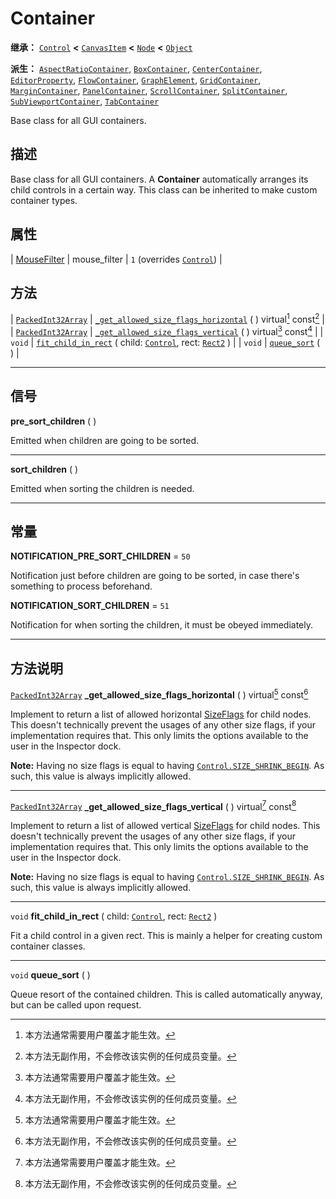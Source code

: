 <!-- ⚠ 请勿编辑本文件 ⚠ -->
<!-- 本文档使用脚本从 WeDot 引擎源码仓库生成。 -->
<!-- 生成脚本：https://github.com/WeDot-Engine/WeDot/tree/4.3/doc/tools/make_md.py； -->
<!-- 原文件：https://github.com/WeDot-Engine/WeDot/tree/4.3/doc/classes/Container.xml。 -->

<div id="_class_container"></div>

# Container

**继承：** [`Control`](class_control.md) **<** [`CanvasItem`](class_canvasitem.md) **<** [`Node`](class_node.md) **<** [`Object`](class_object.md)

**派生：** [`AspectRatioContainer`](class_aspectratiocontainer.md), [`BoxContainer`](class_boxcontainer.md), [`CenterContainer`](class_centercontainer.md), [`EditorProperty`](class_editorproperty.md), [`FlowContainer`](class_flowcontainer.md), [`GraphElement`](class_graphelement.md), [`GridContainer`](class_gridcontainer.md), [`MarginContainer`](class_margincontainer.md), [`PanelContainer`](class_panelcontainer.md), [`ScrollContainer`](class_scrollcontainer.md), [`SplitContainer`](class_splitcontainer.md), [`SubViewportContainer`](class_subviewportcontainer.md), [`TabContainer`](class_tabcontainer.md)

Base class for all GUI containers.

## 描述

Base class for all GUI containers. A **Container** automatically arranges its child controls in a certain way. This class can be inherited to make custom container types.

## 属性

| [MouseFilter](#enum_control_mousefilter) | mouse_filter | ``1`` (overrides [`Control`](#class_control_property_mouse_filter)) |

## 方法

| [`PackedInt32Array`](class_packedint32array.md) | [`_get_allowed_size_flags_horizontal`](#class_container_private_method__get_allowed_size_flags_horizontal) ( ) virtual[^virtual] const[^const] |
| [`PackedInt32Array`](class_packedint32array.md) | [`_get_allowed_size_flags_vertical`](#class_container_private_method__get_allowed_size_flags_vertical) ( ) virtual[^virtual] const[^const]     |
| `void`                                          | [`fit_child_in_rect`](#class_container_method_fit_child_in_rect) ( child: [`Control`](class_control.md), rect: [`Rect2`](class_rect2.md) )     |
| `void`                                          | [`queue_sort`](#class_container_method_queue_sort) ( )                                                                                         |

<!-- rst-class:: classref-section-separator -->

---

## 信号

<div id="_class_class_container_signal_pre_sort_children"></div>

**pre_sort_children** ( ) <div id="class_container_signal_pre_sort_children"></div>

Emitted when children are going to be sorted.

<!-- rst-class:: classref-item-separator -->

---

<div id="_class_class_container_signal_sort_children"></div>

**sort_children** ( ) <div id="class_container_signal_sort_children"></div>

Emitted when sorting the children is needed.

<!-- rst-class:: classref-section-separator -->

---

## 常量

<div id="_class_container_constant_notification_pre_sort_children"></div>

**NOTIFICATION_PRE_SORT_CHILDREN** = ``50`` <div id="class_container_constant_notification_pre_sort_children"></div>

Notification just before children are going to be sorted, in case there's something to process beforehand.

<div id="_class_container_constant_notification_sort_children"></div>

**NOTIFICATION_SORT_CHILDREN** = ``51`` <div id="class_container_constant_notification_sort_children"></div>

Notification for when sorting the children, it must be obeyed immediately.

<!-- rst-class:: classref-section-separator -->

---

## 方法说明

<div id="_class_container_private_method__get_allowed_size_flags_horizontal"></div>

[`PackedInt32Array`](class_packedint32array.md) **_get_allowed_size_flags_horizontal** ( ) virtual[^virtual] const[^const]<div id="class_container_private_method__get_allowed_size_flags_horizontal"></div>

Implement to return a list of allowed horizontal [SizeFlags](#enum_control_sizeflags) for child nodes. This doesn't technically prevent the usages of any other size flags, if your implementation requires that. This only limits the options available to the user in the Inspector dock.

 **Note:** Having no size flags is equal to having [`Control.SIZE_SHRINK_BEGIN`](#class_control_constant_size_shrink_begin). As such, this value is always implicitly allowed.

<!-- rst-class:: classref-item-separator -->

---

<div id="_class_container_private_method__get_allowed_size_flags_vertical"></div>

[`PackedInt32Array`](class_packedint32array.md) **_get_allowed_size_flags_vertical** ( ) virtual[^virtual] const[^const]<div id="class_container_private_method__get_allowed_size_flags_vertical"></div>

Implement to return a list of allowed vertical [SizeFlags](#enum_control_sizeflags) for child nodes. This doesn't technically prevent the usages of any other size flags, if your implementation requires that. This only limits the options available to the user in the Inspector dock.

 **Note:** Having no size flags is equal to having [`Control.SIZE_SHRINK_BEGIN`](#class_control_constant_size_shrink_begin). As such, this value is always implicitly allowed.

<!-- rst-class:: classref-item-separator -->

---

<div id="_class_container_method_fit_child_in_rect"></div>

`void` **fit_child_in_rect** ( child: [`Control`](class_control.md), rect: [`Rect2`](class_rect2.md) )<div id="class_container_method_fit_child_in_rect"></div>

Fit a child control in a given rect. This is mainly a helper for creating custom container classes.

<!-- rst-class:: classref-item-separator -->

---

<div id="_class_container_method_queue_sort"></div>

`void` **queue_sort** ( )<div id="class_container_method_queue_sort"></div>

Queue resort of the contained children. This is called automatically anyway, but can be called upon request.

[^virtual]: 本方法通常需要用户覆盖才能生效。
[^const]: 本方法无副作用，不会修改该实例的任何成员变量。
[^vararg]: 本方法除了能接受在此处描述的参数外，还能够继续接受任意数量的参数。
[^constructor]: 本方法用于构造某个类型。
[^static]: 调用本方法无需实例，可直接使用类名进行调用。
[^operator]: 本方法描述的是使用本类型作为左操作数的有效运算符。
[^bitfield]: 这个值是由下列位标志构成位掩码的整数。
[^void]: 无返回值。
